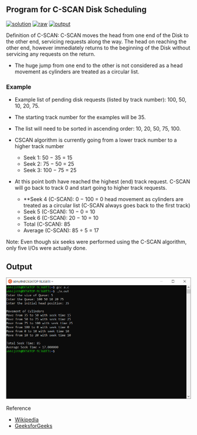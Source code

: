 ## Program for C-SCAN Disk Scheduling

[![solution](https://img.shields.io/badge/View-Solution-blue.svg?logo=appveyor&longCache=true&style=for-the-badge)](https://github.com/KTU-CSE/System-Software-lab/blob/master/Disk%20Management/CSCAN/10.csan.c)
[![raw](https://img.shields.io/badge/-raw-green.svg?logo=appveyor&longCache=true&style=for-the-badge )](https://github.com/KTU-CSE/System-Software-lab/raw/master/Disk%20Management/CSCAN/10.csan.c)
[![output](https://img.shields.io/badge/-output-ff69b4.svg?logo=appveyor&longCache=true&style=for-the-badge)](https://github.com/KTU-CSE/System-Software-lab/blob/master/Disk%20Management/CSCAN/README.md#output)

Definition of C-SCAN: C-SCAN moves the head from one end of the Disk to the other end, servicing requests along the way. The head on reaching the other end, however immediately returns to the beginning of the Disk without servicing any requests on the return.

- The huge jump from one end to the other is not considered as a head movement as cylinders are treated as a circular list.

### Example

- Example list of pending disk requests (listed by track number): 100, 50, 10, 20, 75.
    
- The starting track number for the examples will be 35.
    
- The list will need to be sorted in ascending order: 10, 20, 50, 75, 100.

- CSCAN algorithm is currently going from a lower track number to a higher track number
    - Seek 1: 50 − 35 = 15
    - Seek 2: 75 − 50 = 25
    - Seek 3: 100 − 75 = 25

- At this point both have reached the highest (end) track request. C-SCAN will go back to track 0 and start going to higher track requests. 
    - **Seek 4 (C-SCAN): 0 − 100 = 0 head movement as cylinders are treated as a circular list (C-SCAN always goes back to the first track)
    - Seek 5 (C-SCAN): 10 − 0 = 10
    - Seek 6 (C-SCAN): 20 − 10 = 10
    - Total (C-SCAN): 85
    - Average (C-SCAN): 85 ÷ 5 = 17

Note: Even though six seeks were performed using the C-SCAN algorithm, only five I/Os were actually done. 

## Output

![output_img](/.github/out_img/p_10_out.jpg)

Reference

- [Wikipedia](https://en.wikipedia.org/wiki/Elevator_algorithm)
- [GeeksforGeeks](https://www.geeksforgeeks.org/operating-system-page-replacement-algorithm/)

